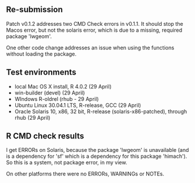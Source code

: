 ## Re-submission
Patch v0.1.2 addresses two CMD Check errors in v0.1.1. It should stop the Macos error, but not the solaris error, which is due to a missing, required package 'lwgeom'.

One other code change addresses an issue when using the functions without loading the package.

## Test environments

* local Mac OS X install, R 4.0.2 (29 April)
* win-builder (devel)   (29 April)
* WIndows R-oldrel (rhub - 29 April)
* Ubuntu Linux 30.04.1 LTS, R-release, GCC (29 April)
* Oracle Solaris 10, x86, 32 bit, R-release (solaris-x86-patched), through rhub (29 April)

## R CMD check results
I get ERRORs on Solaris, because the package 'lwgeom' is unavailable (and is a dependency for 'sf' which is a dependency for this package 'himach'). So this is a system, not package error, in my view.

On other platforms there were no ERRORs, WARNINGs or NOTEs.



